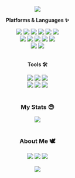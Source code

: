 <div align='center'>
    <img src="https://capsule-render.vercel.app/api?type=Waving&color=adadad&height=150&section=header&text=JongSik's%20%20Github&textBg=false&fontColor=FFFFFF&fontSize=40&fontAlignY=30&fontAlign=70&desc=Welcome👋&descAlignY=50&descAlign=83" />
</div>

<div align="center">
	 <strong><p> Platforms & Languages ✨</p></strong>
</div>
<div  align="center">
	<img src="https://img.shields.io/badge/Java-F24E1E?style=flat&logo=Conda-Forge&logoColor=white" />
	<img src="https://img.shields.io/badge/HTML5-E34F26?style=flat&logo=HTML5&logoColor=white" />
	<img src="https://img.shields.io/badge/CSS3-1572B6?style=flat&logo=CSS3&logoColor=white" />
	<img src="https://img.shields.io/badge/JavaScript-F7DF1E?style=flat&logo=JavaScript&logoColor=white" />
  <img src="https://img.shields.io/badge/Python-3776AB?style=flat&logo=Python&logoColor=white">
  <img src="https://img.shields.io/badge/C-A8B9CC?style=flat&logo=C&logoColor=white">
	<br>
	<img src="https://img.shields.io/badge/Spring-6DB33F?style=flat&logo=Spring&logoColor=white" />
	<img src="https://img.shields.io/badge/Bootstrap-7952B3?style=flat&logo=Bootstrap&logoColor=white" />
	<img src="https://img.shields.io/badge/jQuery-0769AD?style=flat&logo=jQuery&logoColor=white" />
	<img src="https://img.shields.io/badge/react-%2320232a.svg?style=flat&logo=react&logoColor=%2361DAFB"/>
	<img src="https://img.shields.io/badge/Thymeleaf-005F0F?style=flat&logo=Thymeleaf&logoColor=white">
	<br>
	<img src="https://img.shields.io/badge/Oracle%20SQL-F80000?style=flat&logo=Oracle&logoColor=white" />
	<img src="https://img.shields.io/badge/MySQL-4479A1?style=flat&logo=MySQL&logoColor=white" />
 	<br>



</div>
<br>
<div align="center">
	<strong><p> Tools 🛠 </p></strong>
</div>
<div align="center">
 	<img src="https://img.shields.io/badge/Visual Studio Code-007ACC?style=flate&logo=Visual Studio Code&logoColor=white"/>
	<img src="https://img.shields.io/badge/Eclipse%20IDE-2C2255?style=flat&logo=EclipseIDE&logoColor=white" />
  <img src="https://img.shields.io/badge/Figma-F24E1E?style=flat&logo=Figma&logoColor=white">
	<br>
	<img src="https://img.shields.io/badge/Tomcat-F8DC75?style=flat&logo=ApacheTomcat&logoColor=white" />
	<img src="https://img.shields.io/badge/Git-F05032?style=flat&logo=git&logoColor=white"/>
	<img src="https://img.shields.io/badge/GitHub-181717?style=flat&logo=GitHub&logoColor=white" />
</div>

<br>

<div align='center'>
	<!--<table>
    <tr border="0">
      <td><img src="https://github-readme-stats.vercel.app/api/top-langs/?username=jongsikLee01&layout=compact" style="height: 195px;"></td>
      <td><img src="https://github-readme-stats.vercel.app/api?username=jongsikLee01&show_icons=true"></td>
    </tr>
  </table>-->
  <h3> My Stats 😎 </h3>
  <img src="https://github-readme-stats.vercel.app/api?username=jongsikLee01&show_icons=true&theme=graywhite">
</div>


<br>


<div align='center'>
  <h3> About Me 🕊 </h3>
  <a href="https://jongsiklee01.github.io/ReactPortFolio/"><img src="https://img.shields.io/badge/PortFolio-491F59?style=flat&logo=homebridge&logoColor=white"/></a>
  <a href="https://screeching-bench-b7a.notion.site/dove-512d5b5a52234172b5640a2d77e44bc3"><img src="https://img.shields.io/badge/Blog-000000?style=flat&logo=notion&logoColor=white"/></a>
  <a href="https://screeching-bench-b7a.notion.site/FullStack-Developer-037a87c2fc784ac099e92d38362cf73b?pvs=74"><img src="https://img.shields.io/badge/resume-018EF5?style=flat&logo=readme&logoColor=white"/></a>
</div>

<br>

<div align='center'>
   <img src="https://capsule-render.vercel.app/api?type=Waving&color=adadad&height=150&section=footer" />
</div>

<!-- <h3>Git Stats</h3>

[![GitHub Streak](https://streak-stats.demolab.com?user=%20JongsikLEE01&theme=transparent&hide_border=true&locale=ko&date_format=M%20j%5B%2C%20Y%5D)](https://git.io/streak-stats)


<h3>Git Streak</h3>

[![Anurag's GitHub stats](https://github-readme-stats.vercel.app/api?username=JongsikLEE01&locale=kr&hide_border=true)](https://github.com/anuraghazra/github-readme-stats)

<h3>Top Langs</h3>

[![Top Langs](https://github-readme-stats.vercel.app/api/top-langs/?username=JongsikLEE01&layout=compact&hide_border=true)](https://github.com/anuraghazra/github-readme-stats)

<h3>My Langs</h3>

<img src="https://img.shields.io/badge/Java-F24E1E?style=flat&logo=java&logoColor=white"> <img src="https://img.shields.io/badge/JSP-F7DF1E?style=flat&logo=JSP&logoColor=white"> <img src="https://img.shields.io/badge/MyBatis-007396?style=flat&logo=MyBatis&logoColor=white"> <img src="https://img.shields.io/badge/jQuery-0769AD?style=flat&logo=jquery&logoColor=white"> <img src="https://img.shields.io/badge/XML-0769AD?style=flat&logo=XML&logoColor=white"> <img src="https://img.shields.io/badge/AJAX-007396?style=flat&logo=AJAX&logoColor=white"> <img src="https://img.shields.io/badge/MySQL-4479A1?style=flat&logo=MySQL&logoColor=white"/> <img src="https://img.shields.io/badge/Oracle-F80000?style=flat&logo=Oracle&logoColor=white">  <img src="https://img.shields.io/badge/PL/SQL-007396?style=flat&logo=PL/SQL&logoColor=white">  <img src="https://img.shields.io/badge/Git-F05032?style=flat&logo=Git&logoColor=white"> <img src="https://img.shields.io/badge/GitHub-181717?style=flat&logo=GitHub&logoColor=white">  <img src="https://img.shields.io/badge/HTML5-E34F26?style=flat&logo=html5&logoColor=white"> <img src="https://img.shields.io/badge/CSS-1572B6?style=flat&logo=css3&logoColor=white"> <img src="https://img.shields.io/badge/JavaScript-F7DF1E?style=flat&logo=javascript&logoColor=white"> <img src="https://img.shields.io/badge/JSTL-007396?style=flat&logo=JSTL&logoColor=white"> <img src="https://img.shields.io/badge/SpringBoot-6DB33F?style=flat&logo=SpringBoot&logoColor=white"> <img src="https://img.shields.io/badge/SpringSecurity-6DB33F?style=flat&logo=SpringSecurity&logoColor=white"> <img src="https://img.shields.io/badge/SpringFramework-6DB33F?style=flat&logo=SpringFramework&logoColor=white"> <img src="https://img.shields.io/badge/Node.js-5FA04E?style=flat&logo=Node.js&logoColor=white"> <img src="https://img.shields.io/badge/React-61DAFB?style=flat&logo=React&logoColor=white"> <img src="https://img.shields.io/badge/Bootstrap-7952B3?style=flat&logo=Bootstrap&logoColor=white"> <img src="https://img.shields.io/badge/Python-3776AB?style=flat&logo=Python&logoColor=white"> <img src="https://img.shields.io/badge/C-A8B9CC?style=flat&logo=C&logoColor=white"> <img src="https://img.shields.io/badge/Figma-F24E1E?style=flat&logo=Figma&logoColor=white"> -->
